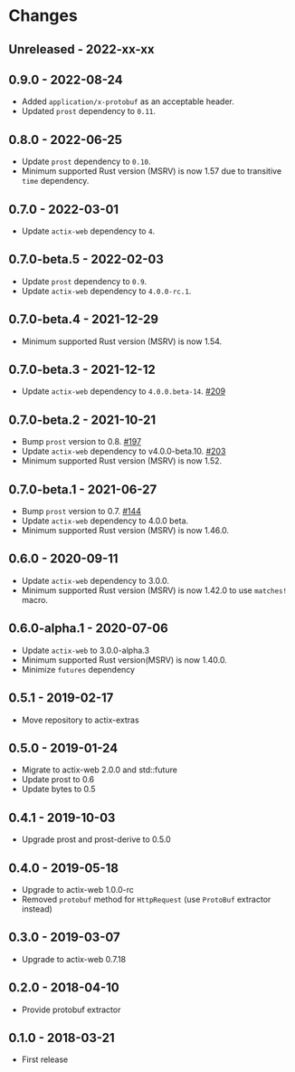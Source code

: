 # Changes

## Unreleased - 2022-xx-xx


## 0.9.0 - 2022-08-24
- Added `application/x-protobuf` as an acceptable header.
- Updated `prost` dependency to `0.11`.


## 0.8.0 - 2022-06-25
- Update `prost` dependency to `0.10`.
- Minimum supported Rust version (MSRV) is now 1.57 due to transitive `time` dependency.


## 0.7.0 - 2022-03-01
- Update `actix-web` dependency to `4`.


## 0.7.0-beta.5 - 2022-02-03
- Update `prost` dependency to `0.9`.
- Update `actix-web` dependency to `4.0.0-rc.1`.


## 0.7.0-beta.4 - 2021-12-29
- Minimum supported Rust version (MSRV) is now 1.54.


## 0.7.0-beta.3 - 2021-12-12
- Update `actix-web` dependency to `4.0.0.beta-14`. [#209]

[#209]: https://github.com/actix/actix-extras/pull/209


## 0.7.0-beta.2 - 2021-10-21
- Bump `prost` version to 0.8. [#197]
- Update `actix-web` dependency to v4.0.0-beta.10. [#203]
- Minimum supported Rust version (MSRV) is now 1.52.

[#197]: https://github.com/actix/actix-extras/pull/197
[#203]: https://github.com/actix/actix-extras/pull/203


## 0.7.0-beta.1 - 2021-06-27
- Bump `prost` version to 0.7. [#144]
- Update `actix-web` dependency to 4.0.0 beta.
- Minimum supported Rust version (MSRV) is now 1.46.0.

[#144]: https://github.com/actix/actix-extras/pull/144


## 0.6.0 - 2020-09-11
- Update `actix-web` dependency to 3.0.0.
- Minimum supported Rust version (MSRV) is now 1.42.0 to use `matches!` macro.


## 0.6.0-alpha.1 - 2020-07-06
- Update `actix-web` to 3.0.0-alpha.3
- Minimum supported Rust version(MSRV) is now 1.40.0.
- Minimize `futures` dependency


## 0.5.1 - 2019-02-17
- Move repository to actix-extras


## 0.5.0 - 2019-01-24
- Migrate to actix-web 2.0.0 and std::future
- Update prost to 0.6
- Update bytes to 0.5


## 0.4.1 - 2019-10-03
- Upgrade prost and prost-derive to 0.5.0


## 0.4.0 - 2019-05-18
- Upgrade to actix-web 1.0.0-rc
- Removed `protobuf` method for `HttpRequest` (use `ProtoBuf` extractor instead)


## 0.3.0 - 2019-03-07
- Upgrade to actix-web 0.7.18


## 0.2.0 - 2018-04-10
- Provide protobuf extractor


## 0.1.0 - 2018-03-21
- First release
